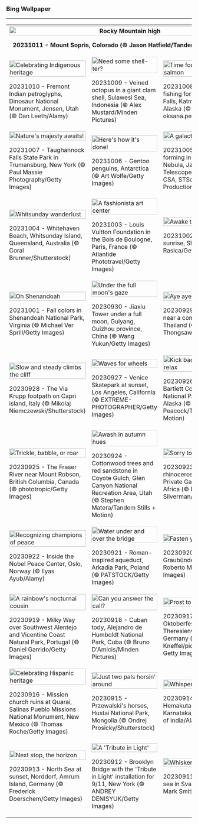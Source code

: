 <h3>
 Bing Wallpaper
</h3>
<hr/>
<table>
<tr>
<th colspan="3">
<img alt="Rocky Mountain high" src="https://www.bing.com/th?id=OHR.SoprisSunrise_EN-US9658915846_UHD.jpg&amp;rf=LaDigue_UHD.jpg&amp;pid=hp&amp;w=3840&amp;h=2160&amp;rs=1&amp;c=4" width="100%"/><p>20231011 - Mount Sopris, Colorado (© Jason Hatfield/Tandem Stills + Motion)</p></th>
</tr>
<tr>
<td><img alt="Celebrating Indigenous heritage" src="https://www.bing.com/th?id=OHR.FremontPetroglyph_EN-US9601526664_UHD.jpg&amp;rf=LaDigue_UHD.jpg&amp;pid=hp&amp;w=3840&amp;h=2160&amp;rs=1&amp;c=4" width="100%"/><p>20231010 - Fremont Indian petroglyphs, Dinosaur National Monument, Jensen, Utah (© Dan Leeth/Alamy)</p></td>
<td><img alt="Need some shell-ter?" src="https://www.bing.com/th?id=OHR.OctoClam_EN-US9467607669_UHD.jpg&amp;rf=LaDigue_UHD.jpg&amp;pid=hp&amp;w=3840&amp;h=2160&amp;rs=1&amp;c=4" width="100%"/><p>20231009 - Veined octopus in a giant clam shell, Sulawesi Sea, Indonesia (© Alex Mustard/Minden Pictures)</p></td>
<td><img alt="Time for self-serve salmon" src="https://www.bing.com/th?id=OHR.GrizzlyFalls_EN-US9219501224_UHD.jpg&amp;rf=LaDigue_UHD.jpg&amp;pid=hp&amp;w=3840&amp;h=2160&amp;rs=1&amp;c=4" width="100%"/><p>20231008 - Brown bears fishing for salmon at Brooks Falls, Katmai National Park, Alaska (© oksana.perkins/Shutterstock)</p></td>
</tr>
<tr>
<td><img alt="Nature's majesty awaits!" src="https://www.bing.com/th?id=OHR.TaughannockFalls_EN-US8509030625_UHD.jpg&amp;rf=LaDigue_UHD.jpg&amp;pid=hp&amp;w=3840&amp;h=2160&amp;rs=1&amp;c=4" width="100%"/><p>20231007 - Taughannock Falls State Park in Trumansburg, New York (© Paul Massie Photography/Getty Images)</p></td>
<td><img alt="Here's how it's done!" src="https://www.bing.com/th?id=OHR.GentooJump_EN-US3267430533_UHD.jpg&amp;rf=LaDigue_UHD.jpg&amp;pid=hp&amp;w=3840&amp;h=2160&amp;rs=1&amp;c=4" width="100%"/><p>20231006 - Gentoo penguins, Antarctica (© Art Wolfe/Getty Images)</p></td>
<td><img alt="A galactic spider's web" src="https://www.bing.com/th?id=OHR.TarantulaNebula_EN-US3085335513_UHD.jpg&amp;rf=LaDigue_UHD.jpg&amp;pid=hp&amp;w=3840&amp;h=2160&amp;rs=1&amp;c=4" width="100%"/><p>20231005 - Young stars forming in the Tarantula Nebula, James Webb Space Telescope (© NASA, ESA, CSA, STScI, Webb ERO Production Team)</p></td>
</tr>
<tr>
<td><img alt="Whitsunday wanderlust" src="https://www.bing.com/th?id=OHR.WhitsundaySwirl_EN-US2946291997_UHD.jpg&amp;rf=LaDigue_UHD.jpg&amp;pid=hp&amp;w=3840&amp;h=2160&amp;rs=1&amp;c=4" width="100%"/><p>20231004 - Whitehaven Beach, Whitsunday Island, Queensland, Australia (© Coral Brunner/Shutterstock)</p></td>
<td><img alt="A fashionista art center" src="https://www.bing.com/th?id=OHR.VuittonFoundation_EN-US2808914200_UHD.jpg&amp;rf=LaDigue_UHD.jpg&amp;pid=hp&amp;w=3840&amp;h=2160&amp;rs=1&amp;c=4" width="100%"/><p>20231003 - Louis Vuitton Foundation in the Bois de Boulogne, Paris, France (© Atlantide Phototravel/Getty Images)</p></td>
<td><img alt="Awake to the lake" src="https://www.bing.com/th?id=OHR.LakeBledSunrise_EN-US2708574517_UHD.jpg&amp;rf=LaDigue_UHD.jpg&amp;pid=hp&amp;w=3840&amp;h=2160&amp;rs=1&amp;c=4" width="100%"/><p>20231002 - Lake Bled at sunrise, Slovenia (© Rasica/Getty Images)</p></td>
</tr>
<tr>
<td><img alt="Oh Shenandoah" src="https://www.bing.com/th?id=OHR.ShenandoahFoliage_EN-US9719781431_UHD.jpg&amp;rf=LaDigue_UHD.jpg&amp;pid=hp&amp;w=3840&amp;h=2160&amp;rs=1&amp;c=4" width="100%"/><p>20231001 - Fall colors in Shenandoah National Park, Virginia (© Michael Ver Sprill/Getty Images)</p></td>
<td><img alt="Under the full moon's gaze" src="https://www.bing.com/th?id=OHR.GuiyangMoon_EN-US2407385108_UHD.jpg&amp;rf=LaDigue_UHD.jpg&amp;pid=hp&amp;w=3840&amp;h=2160&amp;rs=1&amp;c=4" width="100%"/><p>20230930 - Jiaxiu Tower under a full moon, Guiyang, Guizhou province, China (© Wang Yukun/Getty Images)</p></td>
<td><img alt="Aye aye, captain!" src="https://www.bing.com/th?id=OHR.MaritimeDay_EN-US2262770680_UHD.jpg&amp;rf=LaDigue_UHD.jpg&amp;pid=hp&amp;w=3840&amp;h=2160&amp;rs=1&amp;c=4" width="100%"/><p>20230929 - Container ship near a commercial port in Thailand (© Suriyapong Thongsawang/Getty Images)</p></td>
</tr>
<tr><td><img alt="Slow and steady climbs the cliff" src="https://www.bing.com/th?id=OHR.CapriKrupp_EN-US2044781395_UHD.jpg&amp;rf=LaDigue_UHD.jpg&amp;pid=hp&amp;w=3840&amp;h=2160&amp;rs=1&amp;c=4" width="100%"/><p>20230928 - The Via Krupp footpath on Capri island, Italy (© Mikolaj Niemczewski/Shutterstock)</p></td><td><img alt="Waves for wheels" src="https://www.bing.com/th?id=OHR.VeniceSkatePark_EN-US1972530060_UHD.jpg&amp;rf=LaDigue_UHD.jpg&amp;pid=hp&amp;w=3840&amp;h=2160&amp;rs=1&amp;c=4" width="100%"/><p>20230927 - Venice Skatepark at sunset, Los Angeles, California (© EXTREME-PHOTOGRAPHER/Getty Images)</p></td><td><img alt="Kick back, snack, and relax" src="https://www.bing.com/th?id=OHR.GlacierBayOtter_EN-US1818492105_UHD.jpg&amp;rf=LaDigue_UHD.jpg&amp;pid=hp&amp;w=3840&amp;h=2160&amp;rs=1&amp;c=4" width="100%"/><p>20230926 - Sea otter in Bartlett Cove, Glacier Bay National Park and Preserve, Alaska (© Andrew Peacock/Tandem Stills + Motion)</p></td></tr><tr><td><img alt="Trickle, babble, or roar" src="https://www.bing.com/th?id=OHR.FraserRiverBC_EN-US1696932265_UHD.jpg&amp;rf=LaDigue_UHD.jpg&amp;pid=hp&amp;w=3840&amp;h=2160&amp;rs=1&amp;c=4" width="100%"/><p>20230925 - The Fraser River near Mount Robson, British Columbia, Canada (© phototropic/Getty Images)</p></td><td><img alt="Awash in autumn hues" src="https://www.bing.com/th?id=OHR.CottonwoodCanyon_EN-US1573845041_UHD.jpg&amp;rf=LaDigue_UHD.jpg&amp;pid=hp&amp;w=3840&amp;h=2160&amp;rs=1&amp;c=4" width="100%"/><p>20230924 - Cottonwood trees and red sandstone in Coyote Gulch, Glen Canyon National Recreation Area, Utah (© Stephen Matera/Tandem Stills + Motion)</p></td><td><img alt="Sorry to crash your party" src="https://www.bing.com/th?id=OHR.ShamwariRhino_EN-US1414731584_UHD.jpg&amp;rf=LaDigue_UHD.jpg&amp;pid=hp&amp;w=3840&amp;h=2160&amp;rs=1&amp;c=4" width="100%"/><p>20230923 - Southern white rhinoceros males, Shamwari Private Game Reserve, South Africa (© David Silverman/Getty Images)</p></td></tr><tr><td><img alt="Recognizing champions of peace" src="https://www.bing.com/th?id=OHR.NobelNorway_EN-US3740897457_UHD.jpg&amp;rf=LaDigue_UHD.jpg&amp;pid=hp&amp;w=3840&amp;h=2160&amp;rs=1&amp;c=4" width="100%"/><p>20230922 - Inside the Nobel Peace Center, Oslo, Norway (© Ilyas Ayub/Alamy)</p></td><td><img alt="Water under and over the bridge" src="https://www.bing.com/th?id=OHR.ArkadiaPark_EN-US3604031201_UHD.jpg&amp;rf=LaDigue_UHD.jpg&amp;pid=hp&amp;w=3840&amp;h=2160&amp;rs=1&amp;c=4" width="100%"/><p>20230921 - Roman-inspired aqueduct, Arkadia Park, Poland (© PATSTOCK/Getty Images)</p></td><td><img alt="Fasten your seatbelts!" src="https://www.bing.com/th?id=OHR.SplugenPass_EN-US5807017383_UHD.jpg&amp;rf=LaDigue_UHD.jpg&amp;pid=hp&amp;w=3840&amp;h=2160&amp;rs=1&amp;c=4" width="100%"/><p>20230920 - Splügen Pass, Graubünden, Switzerland (© Roberto Moiola/Getty Images)</p></td></tr><tr><td><img alt="A rainbow's nocturnal cousin" src="https://www.bing.com/th?id=OHR.MilkyWayPortugal_EN-US3289730564_UHD.jpg&amp;rf=LaDigue_UHD.jpg&amp;pid=hp&amp;w=3840&amp;h=2160&amp;rs=1&amp;c=4" width="100%"/><p>20230919 - Milky Way over Southwest Alentejo and Vicentine Coast Natural Park, Portugal (© Daniel Garrido/Getty Images)</p></td><td><img alt="Can you answer the call?" src="https://www.bing.com/th?id=OHR.CubanTody_EN-US3083797062_UHD.jpg&amp;rf=LaDigue_UHD.jpg&amp;pid=hp&amp;w=3840&amp;h=2160&amp;rs=1&amp;c=4" width="100%"/><p>20230918 - Cuban tody, Alejandro de Humboldt National Park, Cuba (© Bruno D'Amicis/Minden Pictures)</p></td><td><img alt="Prost to you and yours!" src="https://www.bing.com/th?id=OHR.OktoberfestWorkers_EN-US5478786117_UHD.jpg&amp;rf=LaDigue_UHD.jpg&amp;pid=hp&amp;w=3840&amp;h=2160&amp;rs=1&amp;c=4" width="100%"/><p>20230917 - A beer tent at Oktoberfest in Theresienwiese, Munich, Germany (© Peter Kneffel/picture alliance via Getty Images)</p></td></tr><tr><td><img alt="Celebrating Hispanic heritage" src="https://www.bing.com/th?id=OHR.MissionRuins_EN-US2486545022_UHD.jpg&amp;rf=LaDigue_UHD.jpg&amp;pid=hp&amp;w=3840&amp;h=2160&amp;rs=1&amp;c=4" width="100%"/><p>20230916 - Mission church ruins at Quarai, Salinas Pueblo Missions National Monument, New Mexico (© Thomas Roche/Getty Images)</p></td><td><img alt="Just two pals horsin' around" src="https://www.bing.com/th?id=OHR.MongoliaHorses_EN-US2400199558_UHD.jpg&amp;rf=LaDigue_UHD.jpg&amp;pid=hp&amp;w=3840&amp;h=2160&amp;rs=1&amp;c=4" width="100%"/><p>20230915 - Przewalski's horses, Hustai National Park, Mongolia (© Ondrej Prosicky/Shutterstock)</p></td><td><img alt="Whispers of the past" src="https://www.bing.com/th?id=OHR.HemakutaHill_EN-US2233323383_UHD.jpg&amp;rf=LaDigue_UHD.jpg&amp;pid=hp&amp;w=3840&amp;h=2160&amp;rs=1&amp;c=4" width="100%"/><p>20230914 - Temples on Hemakuta Hill, Hampi, Karnataka, India (© Images of india/Alamy)</p></td></tr><tr><td><img alt="Next stop, the horizon" src="https://www.bing.com/th?id=OHR.NorthSeaStairs_EN-US2097672090_UHD.jpg&amp;rf=LaDigue_UHD.jpg&amp;pid=hp&amp;w=3840&amp;h=2160&amp;rs=1&amp;c=4" width="100%"/><p>20230913 - North Sea at sunset, Norddorf, Amrum Island, Germany (© Frederick Doerschem/Getty Images)</p></td><td><img alt="A 'Tribute in Light'" src="https://www.bing.com/th?id=OHR.BridgeMemorial_EN-US1953692613_UHD.jpg&amp;rf=LaDigue_UHD.jpg&amp;pid=hp&amp;w=3840&amp;h=2160&amp;rs=1&amp;c=4" width="100%"/><p>20230912 - Brooklyn Bridge with the 'Tribute in Light' installation for 9/11, New York (© ANDREY DENISYUK/Getty Images)</p></td><td><img alt="Whiskery wisdom" src="https://www.bing.com/th?id=OHR.WalrusSvalbard_EN-US1836032120_UHD.jpg&amp;rf=LaDigue_UHD.jpg&amp;pid=hp&amp;w=3840&amp;h=2160&amp;rs=1&amp;c=4" width="100%"/><p>20230911 - Walrus pair at sea in Svalbard, Norway (© Mark Smith/Getty Images)</p></td></tr></table>
